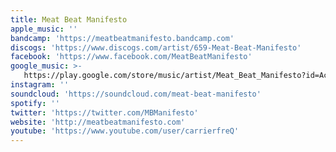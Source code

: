 ```yaml
---
title: Meat Beat Manifesto
apple_music: ''
bandcamp: 'https://meatbeatmanifesto.bandcamp.com'
discogs: 'https://www.discogs.com/artist/659-Meat-Beat-Manifesto'
facebook: 'https://www.facebook.com/MeatBeatManifesto'
google_music: >-
   https://play.google.com/store/music/artist/Meat_Beat_Manifesto?id=Acukxuyx4ff4b22cwow5zkwyrp4
instagram: ''
soundcloud: 'https://soundcloud.com/meat-beat-manifesto'
spotify: ''
twitter: 'https://twitter.com/MBManifesto'
website: 'http://meatbeatmanifesto.com'
youtube: 'https://www.youtube.com/user/carrierfreQ'
---
```

